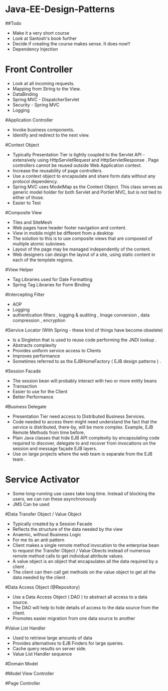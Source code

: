 # Java-EE-Design-Patterns

##Todo
- Make it a very short course
- Look at Santosh's book further
- Decide if creating the course makes sense. It does now!!
- Dependency Injection

# Front Controller
- Look at all incoming requests.
- Mapping from String to the View.
- DataBinding
- Spring MVC - DispatcherServlet
- Security - Spring MVC
- Logging

#Application Controller
- Invoke business components.
- Identify and redirect to the next view.

#Context Object
- Typically Presentation Tier is tightly coupled to the Servlet API - extensively using HttpServletRequest and HttpServletResponse . Page controllers cannot be reused outside Web Application context.
- Increase the reusability of page controllers.
- Use a context object to encapsulate and share form data without any protocol dependency.
- Spring MVC uses ModelMap as the Context Object. This class serves as generic model holder for both Servlet and Portlet MVC, but is not tied to either of those.
- Easier to Test

#Composite View
- Tiles and SiteMesh
- Web pages have header footer navigation and content. 
- View in mobile might be different from a desktop
- The solution to this is to use composite views that are composed of multiple atomic subviews. 
- Layout of the page may be managed independently of the content.
- Web designers can design the layout of a site, using static content in each of the template regions. 

#View Helper
- Tag Libraries used for Date Formatting
- Spring Tag Libraries for Form Binding

#Intercepting Filter
- AOP
- Logging
- authentication filters , logging & auditing , Image conversion , data compression , encryption



#Service Locator  (With Spring - these kind of things have become obselete)
- Is a Singleton that is used to reuse code performing the JNDI lookup . 
- Abstracts complexity 
- Provides uniform service access to Clients 
- Improves performance 
- Sometimes referred to as the EJBHomeFactory ( EJB design patterns ) .

#Session Facade
- The session bean will probably interact with two or more entity beans
- Transaction
- Easier to use for the Client
- Better Performance

#Business Delegate
- Presentation Tier need access to Distributed Business Services.
- Code needed to access them might need understand the fact that the service is distributed, there-by, will be more complex. Example, EJB Remote Methods from time before.
- Plain Java classes that hide EJB API complexity by encapsulating code required to discover, delegate to and recover from invocations on the session and message façade EJB layers.
- Use on large projects where the web team is separate from the EJB team .

# Service Activator
- Some long-running use cases take long time. Instead of blocking the users, we can run these asynchronously
- JMS Can be used

#Data Transfer Object / Value Object
- Typically created by a Session Facade
- Reflects the structure of the data needed by the view
- Anaemic, without Business Logic
- For me its an anti pattern
- Client makes a single remote method invocation to the enterprise bean to request the Transfer Object / Value Obects instead of numerous remote method calls to get individual attribute values.
- A value object is an object that encapsulates all the data required by a client . 
- The client can then call get methods on the value object to get all the data needed by the client .

#Data Access Object (@Repository)
- Use a Data Access Object ( DAO ) to abstract all access to a data source. 
- The DAO will help to hide details of access to the data source from the client. 
- Promotes easier migration from one data source to another



#Value List Handler
- Used to retrieve large amounts of data
- Provides alternatives to EJB Finders for large queries.
- Cache query results on server side.
- Value List Handler sequence


#Domain Model

#Model View Controller

#Page Controller


